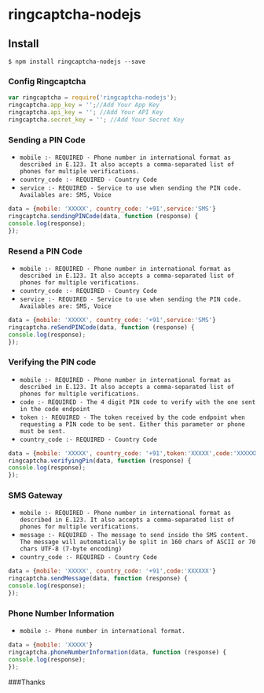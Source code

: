 # ringcaptcha-nodejs

## Install

```
$ npm install ringcaptcha-nodejs --save 
```

### Config Ringcaptcha
```js
var ringcaptcha = require('ringcaptcha-nodejs');
ringcaptcha.app_key = '';//Add Your App Key
ringcaptcha.api_key = ''; //Add Your API Key
ringcaptcha.secret_key = ''; //Add Your Secret Key
```

### Sending a PIN Code 
- `mobile :- REQUIRED - Phone number in international format as described in E.123. It also accepts a comma-separated list of phones for multiple verifications.`
- `country_code :- REQUIRED - Country Code`
- `service :- REQUIRED - Service to use when sending the PIN code. Availables are: SMS, Voice`

```js
data = {mobile: 'XXXXX', country_code: '+91',service:'SMS'}
ringcaptcha.sendingPINCode(data, function (response) {
console.log(response);
});
```


### Resend a PIN Code 
- `mobile :- REQUIRED - Phone number in international format as described in E.123. It also accepts a comma-separated list of phones for multiple verifications.`
- `country_code :- REQUIRED - Country Code`
- `service :- REQUIRED - Service to use when sending the PIN code. Availables are: SMS, Voice`

```js
data = {mobile: 'XXXXX', country_code: '+91',service:'SMS'}
ringcaptcha.reSendPINCode(data, function (response) {
console.log(response);
});
```


### Verifying the PIN code 
- `mobile :- REQUIRED - Phone number in international format as described in E.123. It also accepts a comma-separated list of phones for multiple verifications.`
- `code :- REQUIRED - The 4 digit PIN code to verify with the one sent in the code endpoint`
- `token :- REQUIRED - The token received by the code endpoint when requesting a PIN code to be sent. Either this parameter or phone must be sent.`
- `country_code :- REQUIRED - Country Code`
```js
data = {mobile: 'XXXXX', country_code: '+91',token:'XXXXX',code:'XXXXXX'}
ringcaptcha.verifyingPin(data, function (response) {
console.log(response);
});
```

### SMS Gateway 
- `mobile :- REQUIRED - Phone number in international format as described in E.123. It also accepts a comma-separated list of phones for multiple verifications.`
- `message :- REQUIRED - The message to send inside the SMS content. The message will automatically be split in 160 chars of ASCII or 70 chars UTF-8 (7-byte encoding)`
- `country_code :- REQUIRED - Country Code`
```js
data = {mobile: 'XXXXX', country_code: '+91',code:'XXXXXX'}
ringcaptcha.sendMessage(data, function (response) {
console.log(response);
});
```

### Phone Number Information
- `mobile :- Phone number in international format.`
```js
data = {mobile: 'XXXXX'}
ringcaptcha.phoneNumberInformation(data, function (response) {
console.log(response);
});
```



###Thanks

